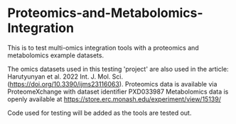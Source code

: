 # Proteomics-and-Metabolomics-Integration
This is to test multi-omics integration tools with a proteomics and metabolomics example datasets.

The omics datasets used in this testing 'project' are also used in the article: Harutyunyan et al. 2022 Int. J. Mol. Sci. (https://doi.org/10.3390/ijms23116063).
Proteomics data is available via ProteomeXchange with dataset identifier PXD033987 
Metabolomics data is openly available at https://store.erc.monash.edu/experiment/view/15139/

Code used for testing will be added as the tools are tested out.
